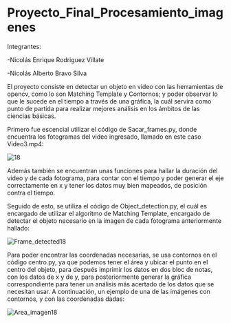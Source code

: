 # Proyecto_Final_Procesamiento_imagenes

Integrantes:

-Nicolás Enrique Rodriguez Villate

-Nicolás Alberto Bravo Silva

El proyecto consiste en detectar un objeto en video con las herramientas de opencv, como lo son Matching Template y Contornos; y poder observar lo que le sucede en el tiempo a través de una gráfica, la cuál servira como punto de partida para realizar mejores análisis en los ámbitos de las ciencias básicas.

Primero fue escencial utilizar el código de Sacar_frames.py, donde encuentra los fotogramas del video ingresado, llamado en este caso Video3.mp4:

![18](https://user-images.githubusercontent.com/51700993/101202133-d7b48d00-3636-11eb-8a1d-9e789f08ac19.png)

Además también se encuentran unas funciones para hallar la duración del video y de cada fotograma, para contar con el tiempo y poder generar el eje correctamente en x y tener los datos muy bien mapeados, de posición contra el tiempo.

Seguido de esto, se utiliza el código de Object_detection.py, el cuál es encargado de utilizar el algoritmo de Matching Template, encargado de detectar el objeto necesario en la imagen de cada fotograma anteriormente hallado:

![Frame_detected18](https://user-images.githubusercontent.com/51700993/101202449-4560b900-3637-11eb-9a2a-5aff30739590.png)

Para poder encontrar las coordenadas necesarias, se usa contornos en el código centro.py, ya que podemos tener el área y ubicar el punto en el centro del objeto, para después imprimir los datos en dos bloc de notas, con los datos de x y de y, para posteriormente generar la gráfica correspondiente para tener un análisis más acertado de los datos que se necesitan usar. A continuación, un ejemplo de una de las imágenes con contornos, y con las coordenadas dadas:

![Area_imagen18](https://user-images.githubusercontent.com/51700993/101202463-4c87c700-3637-11eb-9eb4-8bc9b3123db5.png)
